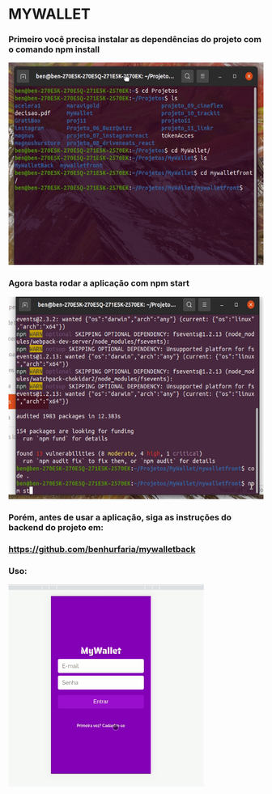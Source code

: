 # MYWALLET

### Primeiro você precisa instalar as dependências do projeto com o comando npm install

<img src="./assets/install.gif" height="400"/>

### Agora basta rodar a aplicação com npm start

<img src="./assets/start.gif" height="400"/>

### Porém, antes de usar a aplicação, siga as instruções do backend do projeto em: 
### https://github.com/benhurfaria/mywalletback

### Uso:
<img src="./assets/uso.gif" height="400"/>
